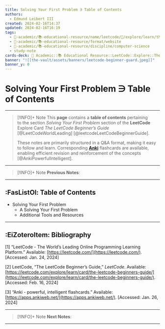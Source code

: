 ```yaml
---
title: Solving Your First Problem ∋ Table of Contents
authors:
  - Edmund Leibert III
created: 2024-02-16T14:37
updated: 2024-02-16T16:19
tags:
  - 🔴-academic/📚-educational-resource/name/leetcode/🔖/explore/learn/the-leetcode-beginners-guide/solving-your-first-problem/solving-your-first-problem-∋-table-of-contents
  - 🔴-academic/📚-educational-resource/format/website
  - 🔴-academic/📚-educational-resource/discipline/computer-science
  - study-note
cards-deck: 🔴 Academic::📚 Educational Resource::LeetCode::Explore::The LeetCode Beginner's Guide::Solving Your First Problem::Solving Your First Problem ∋ Table of Contents
banner: "![[the-vault/assets/banners/leetcode-beginner-guard.jpeg]]"
banner_y: 0
---
```


# Solving Your First Problem ∋ Table of Contents

---

> [!INFO]+ Note 
> This **page** contains a **table of contents** pertaining to the section _Solving Your First Problem_ section of the **LeetCode** Explore Card *The LeetCode Beginner’s Guide* [@LeetCodeWorldLeading] [@leetcodeLeetCodeBeginnerGuide].
> 
> These notes are primarily structured in a Q&A format, making it easy to follow and learn. Corresponding [**Anki**](https://apps.ankiweb.net/) flashcards are available, enabling efficient revision and reinforcement of the concepts [@AnkiPowerfulIntelligent].

---

> [!INFO]+ Note
> **Previous Notes**:
> 

---

## :FasListOl: Table of Contents

<ul>
  <li>Solving Your First Problem
    <ul>
      <li>A Solving Your First Problem</li>
      <li>Additional Tools and Resources</li>
    </ul>
  </li>
</ul>

---

## :EiZoteroItem: Bibliography

\[1\]
“LeetCode - The World’s Leading Online Programming Learning Platform.” Available: [https://leetcode.com/](https://leetcode.com/). [Accessed: Jan. 24, 2024]

\[2\]
LeetCode, “The LeetCode Beginner’s Guide,” _LeetCode_. Available: [https://leetcode.com/explore/learn/card/the-leetcode-beginners-guide/](https://leetcode.com/explore/learn/card/the-leetcode-beginners-guide/). [Accessed: Feb. 16, 2024]

\[3\]
“Anki - powerful, intelligent flashcards.” Available: [https://apps.ankiweb.net/](https://apps.ankiweb.net/). [Accessed: Jan. 26, 2024]

---

> [!INFO]+ Note
> **Next Notes**:
> 

---